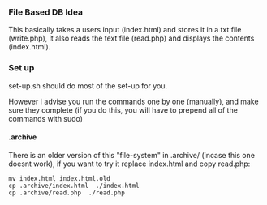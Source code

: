 ### File Based DB Idea

This basically takes a users input (index.html) and stores it in a txt file (write.php), it also reads the text file (read.php) and displays the contents (index.html).

### Set up

set-up.sh should do most of the set-up for you.

However I advise you run the commands one by one (manually), and make sure they complete (if you do this, you will have to prepend all of the commands with sudo)

#### .archive

There is an older version of this "file-system" in .archive/ (incase this one doesnt work), if you want to try it replace index.html and copy read.php:

```
mv index.html index.html.old
cp .archive/index.html  ./index.html
cp .archive/read.php  ./read.php
```

